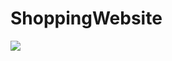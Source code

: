 # ShoppingWebsite
![](https://github.com/Nikhil-kumar-1/ShoppingWebsite/assets/96740599/91ece8cf-9385-48a4-a65c-16d14361686d)
